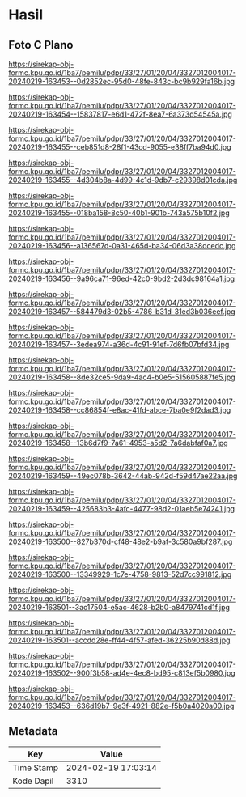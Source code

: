 # Hasil

## Foto C Plano

https://sirekap-obj-formc.kpu.go.id/1ba7/pemilu/pdpr/33/27/01/20/04/3327012004017-20240219-163453--0d2852ec-95d0-48fe-843c-bc9b929fa16b.jpg

https://sirekap-obj-formc.kpu.go.id/1ba7/pemilu/pdpr/33/27/01/20/04/3327012004017-20240219-163454--15837817-e6d1-472f-8ea7-6a373d54545a.jpg

https://sirekap-obj-formc.kpu.go.id/1ba7/pemilu/pdpr/33/27/01/20/04/3327012004017-20240219-163455--ceb851d8-28f1-43cd-9055-e38ff7ba94d0.jpg

https://sirekap-obj-formc.kpu.go.id/1ba7/pemilu/pdpr/33/27/01/20/04/3327012004017-20240219-163455--4d304b8a-4d99-4c1d-9db7-c29398d01cda.jpg

https://sirekap-obj-formc.kpu.go.id/1ba7/pemilu/pdpr/33/27/01/20/04/3327012004017-20240219-163455--018ba158-8c50-40b1-901b-743a575b10f2.jpg

https://sirekap-obj-formc.kpu.go.id/1ba7/pemilu/pdpr/33/27/01/20/04/3327012004017-20240219-163456--a136567d-0a31-465d-ba34-06d3a38dcedc.jpg

https://sirekap-obj-formc.kpu.go.id/1ba7/pemilu/pdpr/33/27/01/20/04/3327012004017-20240219-163456--9a96ca71-96ed-42c0-9bd2-2d3dc98164a1.jpg

https://sirekap-obj-formc.kpu.go.id/1ba7/pemilu/pdpr/33/27/01/20/04/3327012004017-20240219-163457--584479d3-02b5-4786-b31d-31ed3b036eef.jpg

https://sirekap-obj-formc.kpu.go.id/1ba7/pemilu/pdpr/33/27/01/20/04/3327012004017-20240219-163457--3edea974-a36d-4c91-91ef-7d6fb07bfd34.jpg

https://sirekap-obj-formc.kpu.go.id/1ba7/pemilu/pdpr/33/27/01/20/04/3327012004017-20240219-163458--8de32ce5-9da9-4ac4-b0e5-515605887fe5.jpg

https://sirekap-obj-formc.kpu.go.id/1ba7/pemilu/pdpr/33/27/01/20/04/3327012004017-20240219-163458--cc86854f-e8ac-41fd-abce-7ba0e9f2dad3.jpg

https://sirekap-obj-formc.kpu.go.id/1ba7/pemilu/pdpr/33/27/01/20/04/3327012004017-20240219-163458--13b6d7f9-7a61-4953-a5d2-7a6dabfaf0a7.jpg

https://sirekap-obj-formc.kpu.go.id/1ba7/pemilu/pdpr/33/27/01/20/04/3327012004017-20240219-163459--49ec078b-3642-44ab-942d-f59d47ae22aa.jpg

https://sirekap-obj-formc.kpu.go.id/1ba7/pemilu/pdpr/33/27/01/20/04/3327012004017-20240219-163459--425683b3-4afc-4477-98d2-01aeb5e74241.jpg

https://sirekap-obj-formc.kpu.go.id/1ba7/pemilu/pdpr/33/27/01/20/04/3327012004017-20240219-163500--827b370d-cf48-48e2-b9af-3c580a9bf287.jpg

https://sirekap-obj-formc.kpu.go.id/1ba7/pemilu/pdpr/33/27/01/20/04/3327012004017-20240219-163500--13349929-1c7e-4758-9813-52d7cc991812.jpg

https://sirekap-obj-formc.kpu.go.id/1ba7/pemilu/pdpr/33/27/01/20/04/3327012004017-20240219-163501--3ac17504-e5ac-4628-b2b0-a8479741cd1f.jpg

https://sirekap-obj-formc.kpu.go.id/1ba7/pemilu/pdpr/33/27/01/20/04/3327012004017-20240219-163501--accdd28e-ff44-4f57-afed-36225b90d88d.jpg

https://sirekap-obj-formc.kpu.go.id/1ba7/pemilu/pdpr/33/27/01/20/04/3327012004017-20240219-163502--900f3b58-ad4e-4ec8-bd95-c813ef5b0980.jpg

https://sirekap-obj-formc.kpu.go.id/1ba7/pemilu/pdpr/33/27/01/20/04/3327012004017-20240219-163453--636d19b7-9e3f-4921-882e-f5b0a4020a00.jpg


## Metadata

| Key        | Value               |
| ---------- | ------------------- |
| Time Stamp | 2024-02-19 17:03:14 |
| Kode Dapil | 3310                |



